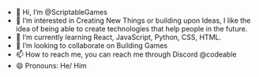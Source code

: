 - 👋 Hi, I’m @ScriptableGames
- 👀 I’m interested in Creating New Things or building upon Ideas, I like the idea of being able to create technologies that help people in the future.
- 🌱 I’m currently learning React, JavaScript, Python, CSS, HTML.
- 💞️ I’m looking to collaborate on Building Games
- 📫 How to reach me, you can reach me through Discord @codeable
- 😄 Pronouns: He/ Him


<!---
ScriptableGames/ScriptableGames is a ✨ special ✨ repository because its `README.md` (this file) appears on your GitHub profile.
You can click the Preview link to take a look at your changes.
--->
